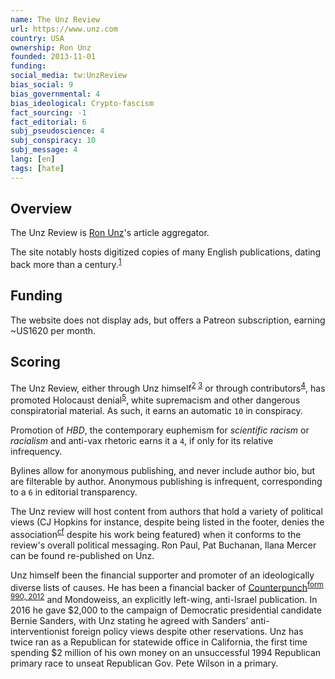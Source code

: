```yaml
---
name: The Unz Review
url: https://www.unz.com
country: USA
ownership: Ron Unz
founded: 2013-11-01
funding:
social_media: tw:UnzReview
bias_social: 9
bias_governmental: 4
bias_ideological: Crypto-fascism
fact_sourcing: -1
fact_editorial: 6
subj_pseudoscience: 4
subj_conspiracy: 10
subj_message: 4
lang: [en]
tags: [hate]
---
```


## Overview

The Unz Review is [Ron Unz](https://en.wikipedia.org/wiki/Ron_Unz)'s article aggregator.

The site notably hosts digitized copies of many English publications, dating back more than a century.<sup>[1](https://www.unz.com/print/)</sup>

## Funding

The website does not display ads, but offers a Patreon subscription, earning ~US1620 per month.

## Scoring

The Unz Review, either through Unz himself<sup>[2](https://www.unz.com/runz/american-pravda-holocaust-denial/) [3](https://spectator.us/topic/ron-unz/)</sup> or through contributors<sup>[4]()</sup>, has promoted Holocaust denial<sup>[5](https://www.unz.com/ldinh/juden-uber-alles/)</sup>, white supremacism and other dangerous conspiratorial material. As such, it earns an automatic `10` in conspiracy.

Promotion of _HBD_, the contemporary euphemism for _scientific racism_ or _racialism_ and anti-vax rhetoric earns it a `4`, if only for its relative infrequency.

Bylines allow for anonymous publishing, and never include author bio, but are filterable by author. Anonymous publishing is infrequent, corresponding to a `6` in editorial transparency.

The Unz review will host content from authors that hold a variety of political views (CJ Hopkins for instance, despite being listed in the footer, denies the association<sup>[cf](https://consentfactory.org/2017/11/03/whos-afraid-of-corporate-cointelpro/)</sup> despite his work being featured) when it conforms to the review's overall political messaging. Ron Paul, Pat Buchanan, Ilana Mercer can be found re-published on Unz.

Unz himself been the financial supporter and promoter of an ideologically diverse lists of causes. He has been a financial backer of [Counterpunch](/counterpunch)<sup>[form 990, 2012](https://projects.propublica.org/nonprofits/display_990/207181582/2013_11_PF%2F20-7181582_990PF_201212)</sup> and Mondoweiss, an explicitly left-wing, anti-Israel publication. In 2016 he gave $2,000 to the campaign of Democratic presidential candidate Bernie Sanders, with Unz stating he agreed with Sanders’ anti-interventionist foreign policy views despite other reservations. Unz has twice ran as a Republican for statewide office in California, the first time spending $2 million of his own money on an unsuccessful 1994 Republican primary race to unseat Republican Gov. Pete Wilson in a primary.
